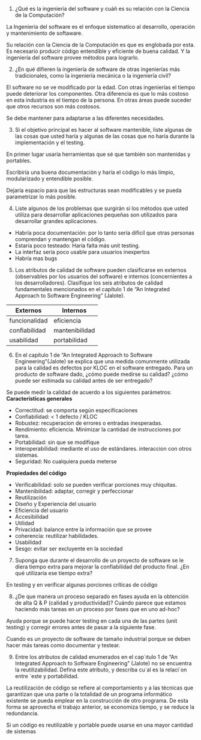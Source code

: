 1. ¿Qué es la ingeniería del software y cuáñ es su relación con la Ciencia de la
Computación?

La Ingeniería del software es el enfoque sistematico al desarrollo, operación y
mantenimiento de softaware.

Su relación con la Ciencia de la Computación es que es englobada por esta. Es 
necesario producir código entendible y eficiente de buena calidad. Y la
ingeniería del software provee métodos para lograrlo.

2. ¿En qué difieren la ingeniería de software de otras ingenierías más
tradicionales, como la ingeniería mecánica o la ingeniería civil?

El software no se ve modificado por la edad. Con otras ingenierías el tiempo
puede deteriorar los componentes.
Otra diferencia es que lo más costoso en esta industria es el tiempo de la
persona. En otras áreas puede suceder que otros recursos son más costosos.

Se debe mantener para adaptarse a las diferentes necesidades.

3. Si el objetivo principal es hacer al software mantenible, liste algunas de
las cosas que usted haría y algunas de las cosas que no haría durante la
implementación y el testing.

En primer lugar usaría herramientas que sé que también son mantenidas y
portables.

Escribiría una buena documentación y haría el código lo más limpio, modularizado
y entendible posible.

Dejaría espacio para que las estructuras sean modificables y se pueda parametrizar
lo más posible.

4. Liste algunos de los problemas que surgirán si los métodos que usted utiliza
para desarrollar aplicaciones pequeñas son utilizados para desarrollar grandes
aplicaciones.

* Habría poca documentación: por lo tanto sería dificil que otras personas
  comprendan y mantengan el código.
* Estaría poco testeado: Haría falta más unit testing.
* La interfaz sería poco usable para usuarios inexpertos
* Habría mas bugs

5. Los atributos de calidad de software pueden clasificarse en externos
(observables por los usuarios del software) e internos (concernientes a los
desarrolladores). Clasifique los seis atributos de calidad fundamentales
mencionados en el capítulo 1 de “An Integrated Approach to Software Engineering”
(Jalote).

| Externos |   Internos      |
| --- | --- |
| funcionalidad | eficiencia
| confiabilidad  | mantenibilidad|
| usabilidad  | portabilidad |
 
 6. En el capítulo 1 de “An Integrated Approach to Software Engineering”(Jalote)
 se explica que una medida comunmente utilizada para la calidad es defectos por
 KLOC en el software entregado. Para un producto de software dado,
¿cómo puede medirse su calidad? ¿cómo puede ser estimada su calidad antes de ser
entregado?

Se puede medir la calidad de acuerdo a los siguientes parámetros:
**Características generales**
- Correctitud: se comporta según especificaciones
- Confiabilidad: < 1 defecto / KLOC
- Robustez: recuperacion de errores o entradas inesperadas.
- Rendimiento: eficiencia. Minimizar la cantidad de instrucciones por tarea.
- Portabilidad: sin que se modifique
- Interoperabilidad: mediante el uso de estándares. interaccion con otros sistemas.
- Seguridad: No cualquiera pueda meterse

**Propiedades del código**
- Verificabilidad: solo se pueden verificar porciones muy chiquitas.
- Mantenibilidad: adaptar, corregir y perfeccionar
- Reutilización
- Diseño y Experiencia del usuario
- Eficiencia del usuario
- Accesibilidad
- Utilidad
- Privacidad: balance entre la información que se provee
- coherencia: reutilizar habilidades.
- Usabilidad
- Sesgo: evitar ser excluyente en la sociedad


7. Suponga que durante el desarrollo de un proyecto de software se le diera
tiempo extra para mejorar la confiabilidad del producto final. ¿En qué
utilizaría ese tiempo extra?

En testing y en verificar algunas porciones críticas de código

8. ¿De que manera un proceso separado en fases ayuda en la obtención de alta Q
& P (calidad y productividad)? Cuándo parece que estamos haciendo más tareas en
un proceso por fases que en uno ad-hoc?

Ayuda porque se puede hacer testing en cada una de las partes (unit testing) y
corregir errores antes de pasar a la siguiente fase.

Cuando es un proyecto de software de tamaño industrial porque se deben hacer más
tareas como documentar y testear.
 
<!-- TODO: REVISAR -->

9. Entre los atributos de calidad enumerados en el cap´ıtulo 1 de “An Integrated
Approach to Software Engineering” (Jalote) no se encuentra la reutilizabilidad.
Defina este atributo, y describa cu´al es la relaci´on entre ´este y portabilidad.

La reutilización de código se refiere al comportamiento y a las técnicas que
garantizan que una parte o la totalidad de un programa informático existente
se pueda emplear en la construcción de otro programa. De esta forma se aprovecha
el trabajo anterior, se economiza tiempo, y se reduce la redundancia.

Si un código es reutilizable y portable puede usarse en una mayor cantidad de
sistemas